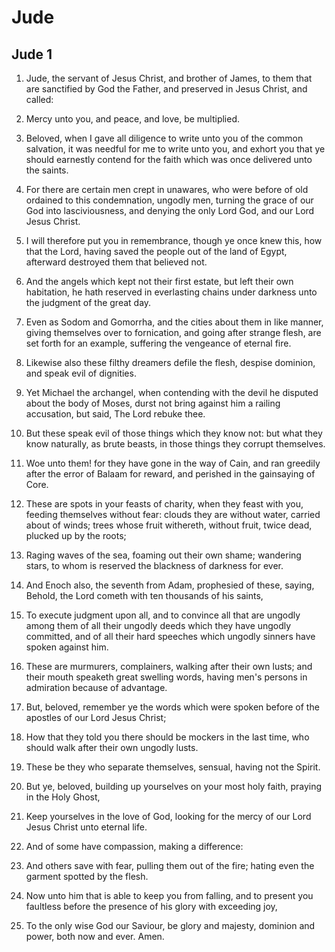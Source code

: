 # Jude

## Jude 1

1. Jude, the servant of Jesus Christ, and brother of James, to them that are sanctified by God the Father, and preserved in Jesus Christ, and called:

2. Mercy unto you, and peace, and love, be multiplied.

3. Beloved, when I gave all diligence to write unto you of the common salvation, it was needful for me to write unto you, and exhort you that ye should earnestly contend for the faith which was once delivered unto the saints.

4. For there are certain men crept in unawares, who were before of old ordained to this condemnation, ungodly men, turning the grace of our God into lasciviousness, and denying the only Lord God, and our Lord Jesus Christ.

5. I will therefore put you in remembrance, though ye once knew this, how that the Lord, having saved the people out of the land of Egypt, afterward destroyed them that believed not.

6. And the angels which kept not their first estate, but left their own habitation, he hath reserved in everlasting chains under darkness unto the judgment of the great day.

7. Even as Sodom and Gomorrha, and the cities about them in like manner, giving themselves over to fornication, and going after strange flesh, are set forth for an example, suffering the vengeance of eternal fire.

8. Likewise also these filthy dreamers defile the flesh, despise dominion, and speak evil of dignities.

9. Yet Michael the archangel, when contending with the devil he disputed about the body of Moses, durst not bring against him a railing accusation, but said, The Lord rebuke thee.

10. But these speak evil of those things which they know not: but what they know naturally, as brute beasts, in those things they corrupt themselves.

11. Woe unto them! for they have gone in the way of Cain, and ran greedily after the error of Balaam for reward, and perished in the gainsaying of Core.

12. These are spots in your feasts of charity, when they feast with you, feeding themselves without fear: clouds they are without water, carried about of winds; trees whose fruit withereth, without fruit, twice dead, plucked up by the roots;

13. Raging waves of the sea, foaming out their own shame; wandering stars, to whom is reserved the blackness of darkness for ever.

14. And Enoch also, the seventh from Adam, prophesied of these, saying, Behold, the Lord cometh with ten thousands of his saints,

15. To execute judgment upon all, and to convince all that are ungodly among them of all their ungodly deeds which they have ungodly committed, and of all their hard speeches which ungodly sinners have spoken against him.

16. These are murmurers, complainers, walking after their own lusts; and their mouth speaketh great swelling words, having men's persons in admiration because of advantage.

17. But, beloved, remember ye the words which were spoken before of the apostles of our Lord Jesus Christ;

18. How that they told you there should be mockers in the last time, who should walk after their own ungodly lusts.

19. These be they who separate themselves, sensual, having not the Spirit.

20. But ye, beloved, building up yourselves on your most holy faith, praying in the Holy Ghost,

21. Keep yourselves in the love of God, looking for the mercy of our Lord Jesus Christ unto eternal life.

22. And of some have compassion, making a difference:

23. And others save with fear, pulling them out of the fire; hating even the garment spotted by the flesh.

24. Now unto him that is able to keep you from falling, and to present you faultless before the presence of his glory with exceeding joy,

25. To the only wise God our Saviour, be glory and majesty, dominion and power, both now and ever. Amen.

